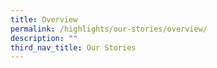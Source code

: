 ```yaml
---
title: Overview
permalink: /highlights/our-stories/overview/
description: ""
third_nav_title: Our Stories
---
```

